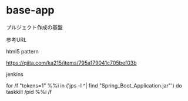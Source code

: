 # base-app
プルジェクト作成の基盤

参考URL

html5 pattern

https://qiita.com/ka215/items/795a179041c705bef03b

jenkins

for /f "tokens=1" %%i in ('jps -l ^| find "Spring_Boot_Application.jar"') do taskkill /pid %%i /f
